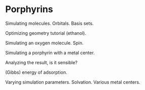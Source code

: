 # Porphyrins

Simulating molecules. Orbitals. Basis sets. 

Optimizing geometry tutorial (ethanol).

Simulating an oxygen molecule. Spin.

Simulating a porphyrin with a metal center.

Analyzing the result, is it sensible?

(Gibbs) energy of adsorption. 

Varying simulation parameters. Solvation. Various metal centers. 
